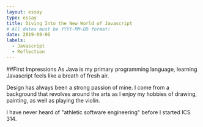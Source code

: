 ```yaml
---
layout: essay
type: essay
title: Diving Into the New World of Javascript
# All dates must be YYYY-MM-DD format!
date: 2019-09-06
labels:
  - Javascript
  - Reflection
---
```

##First Impressions
As Java is my primary programming language, learning Javascript feels like a breath of fresh air.
  
Design has always been a strong passion of mine. I come from a background that revolves around the arts as I enjoy my hobbies of drawing, painting, as well as playing the violin.

I have never heard of "athletic software engineering" before I started ICS 314.
